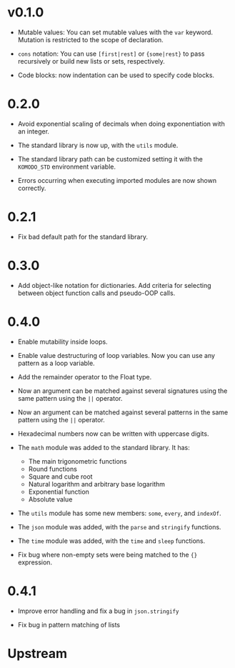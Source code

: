 # v0.1.0

- Mutable values: You can set mutable values with the `var` keyword. Mutation is restricted to the scope of declaration.

- `cons` notation: You can use `[first|rest]` or `{some|rest}` to pass recursively or build new lists or sets, respectively.

- Code blocks: now indentation can be used to specify code blocks.

# 0.2.0

- Avoid exponential scaling of decimals when doing exponentiation with an integer.

- The standard library is now up, with the `utils` module.

- The standard library path can be customized setting it with the `KOMODO_STD` environment variable.

- Errors occurring when executing imported modules are now shown correctly.

# 0.2.1

- Fix bad default path for the standard library.

# 0.3.0

- Add object-like notation for dictionaries. Add criteria for selecting between object function calls and pseudo-OOP calls.

# 0.4.0

- Enable mutability inside loops.

- Enable value destructuring of loop variables. Now you can use any pattern as a loop variable.

- Add the remainder operator to the Float type.

- Now an argument can be matched against several signatures using the same pattern using the `||` operator.

- Now an argument can be matched against several patterns in the same pattern using the `||` operator.

- Hexadecimal numbers now can be written with uppercase digits.

- The `math` module was added to the standard library. It has:
    - The main trigonometric functions
    - Round functions
    - Square and cube root
    - Natural logarithm and arbitrary base logarithm
    - Exponential function
    - Absolute value

- The `utils` module has some new members: `some`, `every`, and `indexOf`.

- The `json` module was added, with the `parse` and `stringify` functions.

- The `time` module was added, with the `time` and `sleep` functions.

- Fix bug where non-empty sets were being matched to the `{}` expression.

# 0.4.1

- Improve error handling and fix a bug in `json.stringify`

- Fix bug in pattern matching of lists

# Upstream
